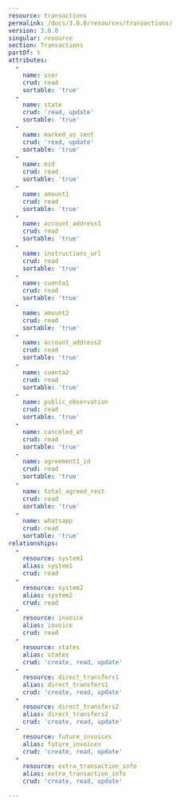 ```yaml
---
resource: transactions
permalink: /docs/3.0.0/resources/transactions/
version: 3.0.0
singular: resource
section: Transactions
partOf: t
attributes:
  -
    name: user
    crud: read
    sortable: 'true'
  -
    name: state
    crud: 'read, update'
    sortable: 'true'
  -
    name: marked_as_sent
    crud: 'read, update'
    sortable: 'true'
  -
    name: mid
    crud: read
    sortable: 'true'
  -
    name: amount1
    crud: read
    sortable: 'true'
  -
    name: account_address1
    crud: read
    sortable: 'true'
  -
    name: instructions_url
    crud: read
    sortable: 'true'
  -
    name: cuenta1
    crud: read
    sortable: 'true'
  -
    name: amount2
    crud: read
    sortable: 'true'
  -
    name: account_address2
    crud: read
    sortable: 'true'
  -
    name: cuenta2
    crud: read
    sortable: 'true'
  -
    name: public_observation
    crud: read
    sortable: 'true'
  -
    name: canceled_at
    crud: read
    sortable: 'true'
  -
    name: agreement1_id
    crud: read
    sortable: 'true'
  -
    name: total_agreed_rest
    crud: read
    sortable: 'true'
  -
    name: whatsapp
    crud: read
    sortable: 'true'
relationships:
  -
    resource: system1
    alias: system1
    crud: read
  -
    resource: system2
    alias: system2
    crud: read
  -
    resource: invoice
    alias: invoice
    crud: read
  -
    resource: states
    alias: states
    crud: 'create, read, update'
  -
    resource: direct_transfers1
    alias: direct_transfers1
    crud: 'create, read, update'
  -
    resource: direct_transfers2
    alias: direct_transfers2
    crud: 'create, read, update'
  -
    resource: future_invoices
    alias: future_invoices
    crud: 'create, read, update'
  -
    resource: extra_transaction_info
    alias: extra_transaction_info
    crud: 'create, read, update'

---
```

